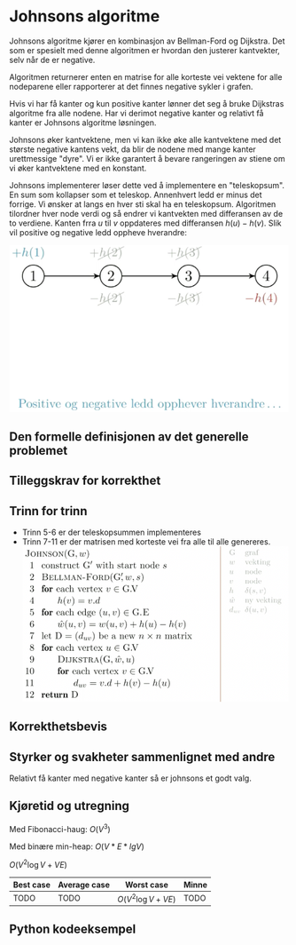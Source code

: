# Johnsons algoritme
<!-- [K4] Forstå Johnson -->

<!--
1. Kjenne den formelle definisjonen av det generelle problemet den løser
2. Kjenne til eventuelle tilleggskrav den stiller for å være korrekt
3. Vite hvordan den oppfører seg; kunne utføre algoritmen, trinn for trinn!
4. Forstå korrekthetsbeviset; hvordan og hvorfor virker algoritmen egentlig?
5. Kjenne til eventuelle styrker eller svakheter, sammenlignet med andre
6. Kjenne kjøretidene under ulike omstendigheter, og forstå utregningen
-->

Johnsons algoritme kjører en kombinasjon av Bellman-Ford og Dijkstra. Det som er spesielt med denne algoritmen er hvordan den justerer kantvekter, selv når de er negative.

Algoritmen returnerer enten en matrise for alle korteste vei vektene for alle nodeparene eller rapporterer at det finnes negative sykler i grafen.

Hvis vi har få kanter og kun positive kanter lønner det seg å bruke Dijkstras algoritme fra alle nodene.
Har vi derimot negative kanter og relativt få kanter er Johnsons algoritme løsningen.

Johnsons øker kantvektene, men vi kan ikke øke alle kantvektene med det største negative kantens vekt, da blir de nodene med mange kanter urettmessige "dyre". Vi er ikke garantert å bevare rangeringen av stiene om vi øker kantvektene med en konstant.

Johnsons implementerer løser dette ved å implementere en "teleskopsum". En sum som kollapser som et teleskop. Annenhvert ledd er minus det forrige. Vi ønsker at langs en hver sti skal ha en teleskopsum.
Algoritmen tilordner hver node verdi og så endrer vi kantvekten med differansen av de to verdiene. Kanten frra $u$ til $v$ oppdateres med differansen $h(u) - h(v)$. Slik vil positive og negative ledd oppheve hverandre:

![Johnson sum](/Figurer/johnsons-sum.png)

## Den formelle definisjonen av det generelle problemet
<!-- Et problem er relasjonen mellom input og output -->

## Tilleggskrav for korrekthet
<!-- Korrekhet: algoritmer virker, gir det svaret den skal -->
<!-- Eks: Binary search må ha en sortert liste -->

## Trinn for trinn
<!-- Pseudokode med forklaring -->
- Trinn 5-6 er der teleskopsummen implementeres
- Trinn 7-11 er der matrisen med korteste vei fra alle til alle genereres.
![Johnson algorithm](/Figurer/johnsons.png)

## Korrekthetsbevis

## Styrker og svakheter sammenlignet med andre

Relativt få kanter med negative kanter så er johnsons et godt valg.

## Kjøretid og utregning
<!-- Under ulike omstendigheter -->

Med Fibonacci-haug: $O(V^3)$

Med binære min-heap: $O(V*E*lgV)$

$O(V^2 \log V + VE)$

Best case | Average case | Worst case | Minne
---------|----------|---------|---------
 TODO | TODO | $O(V^2 \log V + VE)$ | TODO

## Python kodeeksempel
